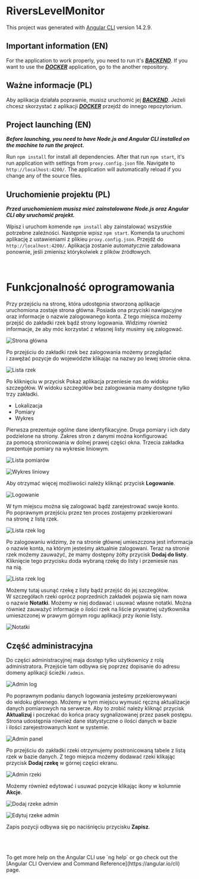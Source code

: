 # RiversLevelMonitor

This project was generated with [Angular CLI](https://github.com/angular/angular-cli) version 14.2.9.

## Important information (EN)
For the application to work properly, you need to run it's ***[BACKEND](https://github.com/MarcinGS/RiversBackend)***. If you want to use the ***[DOCKER](https://github.com/MarcinGS/RiversDocker)*** application, go to the another repository.

## Ważne informacje (PL)
Aby aplikacja działała poprawnie, musisz uruchomić jej ***[BACKEND](https://github.com/MarcinGS/RiversBackend)***. Jeżeli chcesz skorzystać z aplikacji ***[DOCKER](https://github.com/MarcinGS/RiversDocker)*** przejdź do innego repozytorium.

## Project launching (EN)
***Before launching, you need to have Node.js and Angular CLI installed on the machine to run the project.***

Run `npm install` for install all dependencies. After that run `npm start`, it's run application with settings from `proxy.config.json` file. Navigate to `http://localhost:4200/`. The application will automatically reload if you change any of the source files.

## Uruchomienie projektu (PL)
***Przed uruchomieniem musisz mieć zainstalowane Node.js oraz Angular CLI aby uruchomić projekt.***

Wpisz i uruchom komende `npm install` aby zainstalować wszystkie potrzebne zależności. Następnie wpisz `npm start`. Komenda ta uruchomi aplikację z ustawieniami z plikieu `proxy.config.json`. Przejdź do `http://localhost:4200/`. Aplikacja zostanie automatycznie załadowana ponownie, jeśli zmienisz którykolwiek z plików źródłowych.

<br>

# Funkcjonalność oprogramowania
Przy przejściu na stronę, która udostępnia stworzoną aplikacje uruchomiona zostaje
strona główna. Posiada ona przyciski nawigacyjne oraz informacje o nazwie zalogowanego
konta. Z tego miejsca możemy przejść do zakładki rzek bądź strony logowania. Widzimy
również informacje, że aby móc korzystać z własnej listy musimy się zalogować.

![Strona główna](https://github.com/MarcinGS/RiversFrontend/assets/48533024/aac27d1d-9e9f-40ab-adea-cf6d148226d0)

Po przejściu do zakładki rzek bez zalogowania możemy przeglądać i zawężać pozycje do województw klikając na nazwy po lewej stronie okna. 

![Lista rzek](https://github.com/MarcinGS/RiversFrontend/assets/48533024/02dc41f2-417e-4fe0-8491-51b97e7ebec0)

Po kliknięciu w przycisk Pokaż aplikacja przeniesie nas do widoku szczegółów. W widoku szczegółów bez zalogowania mamy dostępne tylko trzy zakładki.
- Lokalizacja
- Pomiary
- Wykres

Pierwsza prezentuje ogólne dane identyfikacyjne.
Druga pomiary i ich daty podzielone na strony. Zakres stron z danymi można konfigurować za pomocą stronicowania w dolnej prawej części okna.
Trzecia zakładka prezentuje pomiary na wykresie liniowym.

![Lista pomiarów](https://github.com/MarcinGS/RiversFrontend/assets/48533024/3664031b-f136-49b3-b4c5-b02caef90c8c)

![Wykres liniowy](https://github.com/MarcinGS/RiversFrontend/assets/48533024/6c034a0b-2f07-4fd5-9cea-c17423250885)

Aby otrzymać więcej możliwości należy kliknąć przycisk **Logowanie**.

![Logowanie](https://github.com/MarcinGS/RiversFrontend/assets/48533024/9e87642b-d930-414c-8b3c-3fbfc83d809f)

W tym miejscu można się zalogować bądź zarejestrować swoje konto. Po poprawnym przejściu przez ten proces zostajemy przekierowani na stronę z listą rzek.

![Lista rzek log](https://github.com/MarcinGS/RiversFrontend/assets/48533024/1f782913-794e-4d0b-bdfa-db297bebe5a9)

Po zalogowaniu widzimy, że na stronie głównej umieszczona jest informacja o nazwie konta, na którym jesteśmy aktualnie zalogowani.
Teraz na stronie rzek możemy zauważyć, że mamy dostępny żółty przycisk **Dodaj do listy**. Kliknięcie tego przycisku doda wybraną rzekę do listy i przeniesie nas na nią.

![Lista rzek log](https://github.com/MarcinGS/RiversFrontend/assets/48533024/9f28ec0b-b210-4400-bce3-f6f02d2e8a50)

Możemy tutaj usunąć rzekę z listy bądź przejść do jej szczegółów.
W szczegółach rzeki oprócz poprzednich zakładek pojawia się nam nowa o nazwie **Notatki**.
Możemy w niej dodawać i usuwać własne notatki.
Można również zauważyć informacje o ilości rzek na liście prywatnej użytkownika umieszczonej w prawym górnym rogu aplikacji przy ikonie listy.

![Notatki](https://github.com/MarcinGS/RiversFrontend/assets/48533024/ac48e419-16f8-4377-b0a4-3152a3730999)

## Część administracyjna

Do części administracyjnej maja dostęp tylko użytkownicy z rolą administratora.
Przejście tam odbywa się poprzez dopisanie do adresu domeny aplikacji ścieżki `/admin`.

![Admin log](https://github.com/MarcinGS/RiversFrontend/assets/48533024/1a61f8e2-b706-4923-896b-ff5179a04d00)

Po poprawnym podaniu danych logowania jesteśmy przekierowywani do widoku głównego.
Możemy w tym miejscu wymusić ręczną aktualizacje danych pomiarowych na serwerze.
Aby to zrobić należy kliknąć przycisk **Aktualizuj** i poczekać do końca pracy sygnalizowanej przez pasek postępu.
Strona udostępnia również dane statystyczne o ilości danych w bazie i ilości zarejestrowanych kont w systemie.

![Admin panel](https://github.com/MarcinGS/RiversFrontend/assets/48533024/c01cab73-4fa4-4134-acae-dd23b96db40a)

Po przejściu do zakładki rzeki otrzymujemy postronicowaną tabele z listą rzek w bazie danych.
Z tego miejsca możemy dodawać rzeki klikając przycisk **Dodaj rzekę** w górnej części ekranu.

![Admin rzeki](https://github.com/MarcinGS/RiversFrontend/assets/48533024/1d1f1751-0aba-43b4-9a16-9f75ea6a5632)

Możemy również edytować i usuwać pozycje klikając ikony w kolumnie **Akcje**.

![Dodaj rzeke admin](https://github.com/MarcinGS/RiversFrontend/assets/48533024/fb02d38d-d094-46d4-ae2e-d7284cad7ba2)

![Edytuj rzeke admin](https://github.com/MarcinGS/RiversFrontend/assets/48533024/3812b502-8b16-4ab2-9111-1bcb12326d0a)

Zapis pozycji odbywa się po naciśnięciu przycisku **Zapisz**.












<br>
<br>
<br>
To get more help on the Angular CLI use `ng help` or go check out the [Angular CLI Overview and Command Reference](https://angular.io/cli) page.

